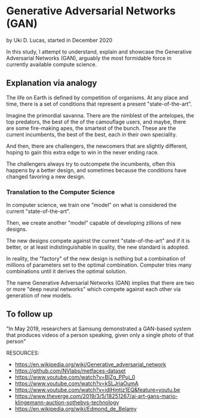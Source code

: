 # Generative Adversarial Networks (GAN)

by Uki D. Lucas, started in December 2020



In this study, I attempt to understand, explain and showcase the Generative Adversarial Networks (GAN), arguably the most formidable force in currently available compute science.



## Explanation via analogy



The life on Earth is defined by competition of organisms. At any place and time, there is a set of conditions that represent a present "state-of-the-art". 

Imagine the primordial savanna. There are the nimblest of the antelopes, the top predators, the best of the of the camouflage users, and maybe, there are some fire-making apes, the smartest of the bunch. These are the current incumbents, the best of the best, each in their own speciality. 

And then, there are challengers, the newcomers that are slightly different, hoping to gain this extra edge to win in the never ending race.

The challengers always try to outcompete the incumbents, often this happens by a better design, and sometimes because the conditions have changed favoring a new design.



### Translation to the Computer Science



In computer science, we train one "model" on what is considered the current "state-of-the-art".

Then, we create another "model" capable of developing zillions of new designs.

The new designs compete against the current "state-of-the-art" and if it is better, or at least indistinguishable in quality, the new standard is adopted.

In reality, the "factory" of the new design is nothing but a combination of millions of parameters set to the optimal combination. Computer tries many combinations until it derives the optimal solution.

The name Generative Adversarial Networks (GAN) implies that there are two or more "deep neural networks" which compete against each other via generation of new models.



## To follow up

"In May 2019, researchers at Samsung demonstrated a GAN-based system that produces videos of a person speaking, given only a single photo of that person"



RESOURCES:
- https://en.wikipedia.org/wiki/Generative_adversarial_network
- https://github.com/NVlabs/metfaces-dataset
- https://www.youtube.com/watch?v=BIZg_PPuj_0
- https://www.youtube.com/watch?v=kSLJriaOumA
- https://www.youtube.com/watch?v=idIHmtjz1EQ&feature=youtu.be
- https://www.theverge.com/2019/3/5/18251267/ai-art-gans-mario-klingemann-auction-sothebys-technology
- https://en.wikipedia.org/wiki/Edmond_de_Belamy

